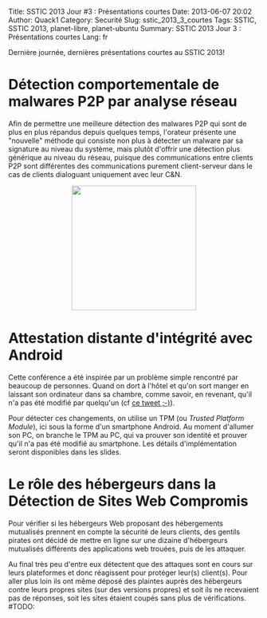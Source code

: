 Title: SSTIC 2013 Jour #3 : Présentations courtes
Date: 2013-06-07 20:02
Author: Quack1
Category: Securité
Slug: sstic_2013_3_courtes
Tags: SSTIC, SSTIC 2013, planet-libre, planet-ubuntu
Summary:  SSTIC 2013 Jour 3 : Présentations courtes
Lang: fr

Dernière journée, dernières présentations courtes au SSTIC 2013!

# Détection comportementale de malwares P2P par analyse réseau

Afin de permettre une meilleure détection des malwares P2P qui sont de plus en plus répandus depuis quelques temps, l'orateur présente une "nouvelle" méthode qui consiste non plus à détecter un malware par sa signature au niveau du système, mais plutôt d'offrir une détection plus générique au niveau du réseau, puisque des communications entre clients P2P sont différentes des communications purement client-serveur dans le cas de clients dialoguant uniquement avec leur C&N.

<div align=center><a href="static/upload/sstic_2013_3_malware_p2p.png"><img src="static/upload/sstic_2013_3_malware_p2p.png" align="center" width="250"/></a></div>

# Attestation distante d'intégrité avec Android

Cette conférence a été inspirée par un problème simple rencontré par beaucoup de personnes. Quand on dort à l'hôtel et qu'on sort manger en laissant son ordinateur dans sa chambre, comme savoir, en revenant, qu'il n'a pas été modifié par quelqu'un (cf [ce tweet ;-)](https://twitter.com/_Quack1/status/342990091679059968)).

Pour détecter ces changements, on utilise un TPM (ou _Trusted Platform Module_), ici sous la forme d'un smartphone Android. Au moment d'allumer son PC, on branche le TPM au PC, qui va prouver son identité et prouver qu'il n'a pas été modifié au smartphone. Les détails d'implémentation seront disponibles dans les slides.

# Le rôle des hébergeurs dans la Détection de Sites Web Compromis

Pour vérifier si les hébergeurs Web proposant des hébergements mutualisés prennent en compte la sécurité de leurs clients, des gentils pirates ont décidé de mettre en ligne sur une dizaine d'hébergeurs mutualisés différents des applications web trouées, puis de les attaquer.

Au final très peu d'entre eux détectent que des attaques sont en cours sur leurs plateformes et donc réagissent pour protéger leur(s) client(s). Pour aller plus loin ils ont même déposé des plaintes auprès des hébergeurs contre leurs propres sites (sur des versions propres) et soit ils ne recevaient pas de réponses, soit les sites étaient coupés sans plus de vérifications.
#TODO: